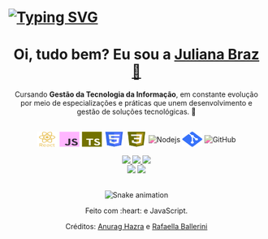 <h1> 
  <a href="https://git.io/typing-svg">
    <img src="https://readme-typing-svg.demolab.com?font=Press+Start+2P&pause=1000&color=7aa2f7&random=false&width=435&lines=Ol%C3%A1%2C+pessoal+!+%3D)" alt="Typing SVG" />
  </a> 
</h1>

<p>

<div>
  
  <h1 align="center">
    Oi, tudo bem? Eu sou a 
    <a href="https://www.linkedin.com/in/juliana-ti/">Juliana Braz 💫</a>
  </h1>
  
  <p align="center">
    Cursando <strong>Gestão da Tecnologia da Informação</strong>, em constante evolução por meio de especializações e práticas que unem desenvolvimento e gestão de soluções tecnológicas. 🚀
  </p>
  
</div>

<div align="center" valign="top"><br>
  <img align="center" alt="React" height="30" width="40" src="https://raw.githubusercontent.com/devicons/devicon/master/icons/react/react-original-wordmark.svg" style="filter:hue-rotate(220deg)">
  <img align="center" alt="Js" height="30" width="40" src="https://raw.githubusercontent.com/devicons/devicon/master/icons/javascript/javascript-original.svg" style="filter:hue-rotate(220deg)">
  <img align="center" alt="Ts" height="30" width="40" src="https://raw.githubusercontent.com/devicons/devicon/master/icons/typescript/typescript-plain.svg" style="filter:hue-rotate(220deg)">
  <img align="center" alt="HTML" height="30" width="40" src="https://raw.githubusercontent.com/devicons/devicon/master/icons/html5/html5-original.svg" style="filter:hue-rotate(220deg)">
  <img align="center" alt="CSS" height="30" width="40" src="https://raw.githubusercontent.com/devicons/devicon/master/icons/css3/css3-original.svg" style="filter:hue-rotate(220deg)">
  <img align="center" alt="Nodejs" height="30" width="40" src="https://cdn.worldvectorlogo.com/logos/nodejs-icon.svg" style="filter:hue-rotate(220deg)">
  <img align="center" alt="Git" height="30" width="40" src="https://raw.githubusercontent.com/devicons/devicon/master/icons/git/git-original.svg" style="filter:hue-rotate(220deg)">
  <img align="center" alt="GitHub" height="30" width="40" src="https://cdn.jsdelivr.net/gh/devicons/devicon/icons/github/github-original.svg" style="filter:hue-rotate(220deg)">
</div><br>

<div align="center">
  <a href="https://www.instagram.com/juulianatoni/" target="_blank">
    <img src="https://img.shields.io/badge/-Instagram-7aa2f7?style=for-the-badge&logo=instagram&logoColor=white" target="_blank">
  </a>
  <a href="https://www.linkedin.com/in/juliana-ti/" target="_blank">
    <img src="https://img.shields.io/badge/-LinkedIn-7aa2f7?style=for-the-badge&logo=linkedin&logoColor=white" target="_blank">
  </a> 
  <a href="mailto:julianatonibraz@gmail.com">
    <img src="https://img.shields.io/badge/-Gmail-7aa2f7?style=for-the-badge&logo=gmail&logoColor=white" target="_blank">
  </a>
</div>

<!-- GitHub Stats -->
<div align="center">
  <img height="160em" src="https://github-readme-stats.vercel.app/api?username=jutbraz&show_icons=true&theme=tokyonight&include_all_commits=true&count_private=true"/>
  <img height="160em" src="https://github-readme-stats.vercel.app/api/top-langs/?username=jutbraz&layout=compact&langs_count=7&theme=tokyonight"/>
</div><br>

<div align="center">

  ![Snake animation](https://raw.githubusercontent.com/danielbped/danielbped/output/github-contribution-grid-snake.svg)

</div>

<div align="center">
  <p>Feito com :heart: e JavaScript.</p>
  <p>Créditos: <a href="https://github.com/anuraghazra/github-readme-stats">Anurag Hazra</a> e <a href="https://github.com/rafaballerini">Rafaella Ballerini</a></p>
</div>



  
